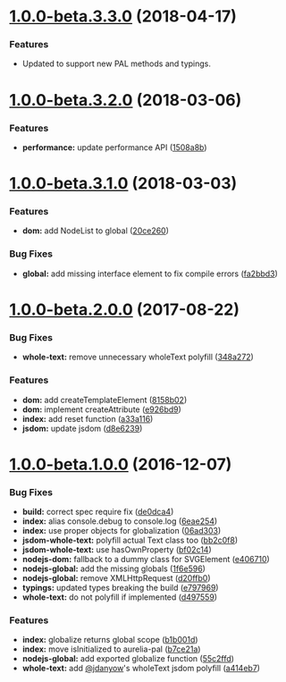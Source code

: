 <a name="1.0.0-beta.3.3.0"></a>
# [1.0.0-beta.3.3.0](https://github.com/aurelia/pal-nodejs/compare/1.0.0-beta.3.2.0...1.0.0-beta.3.3.0) (2018-04-17)

### Features

* Updated to support new PAL methods and typings.

<a name="1.0.0-beta.3.2.0"></a>
# [1.0.0-beta.3.2.0](https://github.com/aurelia/pal-nodejs/compare/1.0.0-beta.3.1.0...1.0.0-beta.3.2.0) (2018-03-06)


### Features

* **performance:** update performance API ([1508a8b](https://github.com/aurelia/pal-nodejs/commit/1508a8b))



<a name="1.0.0-beta.3.1.0"></a>
# [1.0.0-beta.3.1.0](https://github.com/aurelia/pal-nodejs/compare/1.0.0-beta.3.0.0...1.0.0-beta.3.1.0) (2018-03-03)

### Features

* **dom:** add NodeList to global ([20ce260](https://github.com/aurelia/pal-nodejs/commit/20ce260))

### Bug Fixes

* **global:** add missing interface element to fix compile errors ([fa2bbd3](https://github.com/aurelia/pal-nodejs/commit/fa2bbd3))



<a name="1.0.0-beta.2.0.0"></a>
# [1.0.0-beta.2.0.0](https://github.com/aurelia/pal-nodejs/compare/1.0.0-beta.1.0.0...1.0.0-beta.2.0.0) (2017-08-22)


### Bug Fixes

* **whole-text:** remove unnecessary wholeText polyfill ([348a272](https://github.com/aurelia/pal-nodejs/commit/348a272))


### Features

* **dom:** add createTemplateElement ([8158b02](https://github.com/aurelia/pal-nodejs/commit/8158b02))
* **dom:** implement createAttribute ([e926bd9](https://github.com/aurelia/pal-nodejs/commit/e926bd9))
* **index:** add reset function ([a33a116](https://github.com/aurelia/pal-nodejs/commit/a33a116))
* **jsdom:** update jsdom ([d8e6239](https://github.com/aurelia/pal-nodejs/commit/d8e6239))



<a name="1.0.0-beta.1.0.0"></a>
# [1.0.0-beta.1.0.0](https://github.com/aurelia/pal-nodejs/compare/1.0.0-alpha.5...v1.0.0-beta.1.0.0) (2016-12-07)


### Bug Fixes

* **build:** correct spec require fix ([de0dca4](https://github.com/aurelia/pal-nodejs/commit/de0dca4))
* **index:** alias console.debug to console.log ([6eae254](https://github.com/aurelia/pal-nodejs/commit/6eae254))
* **index:** use proper objects for globalization ([06ad303](https://github.com/aurelia/pal-nodejs/commit/06ad303))
* **jsdom-whole-text:** polyfill actual Text class too ([bb2c0f8](https://github.com/aurelia/pal-nodejs/commit/bb2c0f8))
* **jsdom-whole-text:** use hasOwnProperty ([bf02c14](https://github.com/aurelia/pal-nodejs/commit/bf02c14))
* **nodejs-dom:** fallback to a dummy class for SVGElement ([e406710](https://github.com/aurelia/pal-nodejs/commit/e406710))
* **nodejs-global:** add the missing globals ([1f6e596](https://github.com/aurelia/pal-nodejs/commit/1f6e596))
* **nodejs-global:** remove XMLHttpRequest ([d20ffb0](https://github.com/aurelia/pal-nodejs/commit/d20ffb0))
* **typings:** updated types breaking the build ([e797969](https://github.com/aurelia/pal-nodejs/commit/e797969))
* **whole-text:** do not polyfill if implemented ([d497559](https://github.com/aurelia/pal-nodejs/commit/d497559))


### Features

* **index:** globalize returns global scope ([b1b001d](https://github.com/aurelia/pal-nodejs/commit/b1b001d))
* **index:** move isInitialized to aurelia-pal ([b7ce21a](https://github.com/aurelia/pal-nodejs/commit/b7ce21a))
* **nodejs-global:** add exported globalize function ([55c2ffd](https://github.com/aurelia/pal-nodejs/commit/55c2ffd))
* **whole-text:** add [@jdanyow](https://github.com/jdanyow)'s wholeText jsdom polyfill ([a414eb7](https://github.com/aurelia/pal-nodejs/commit/a414eb7))
